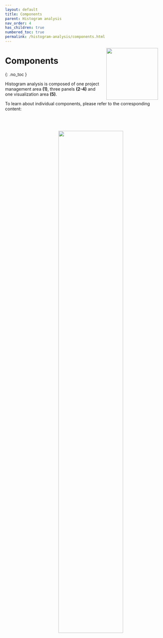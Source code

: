 ```yaml
---
layout: default
title: Components
parent: Histogram analysis
nav_order: 4
has_children: true
numbered_toc: true
permalink: /histogram-analysis/components.html
---
```


<img src="../assets/images/logos/logo-histogram-analysis_400px.png" width="170" style="float:right; margin-left: 15px;"/>

# Components
{: .no_toc }

Histogram analysis is composed of one project management area **(1)**, three panels **(2-4)** and one visualization area **(5)**.

To learn about individual components, please refer to the corresponding content:

<a class="plain" href="../assets/images/gui/panel-histogram-analysis.png"><img src="../assets/images/gui/panel-histogram-analysis.png"  width="65%" style="float:right; margin-left: 15px; margin-top: 50px;"/></a>

